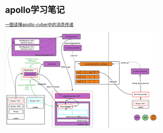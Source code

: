 # apollo学习笔记

[一图读懂apollo-cyber中的消息传递](./notes/消息传递.md)

![image-20221215233741882](./notes/.assets/image-20221215233741882.png)

